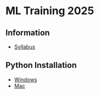 # ML Training 2025

## Information

- [Syllabus](./T00_information/ML%20Training%202568.pdf)

## Python Installation

- [Windows](https://github.com/ie-ai-class/ml-training-2025/blob/main/T01_python_installation/windows.md)
- [Mac](https://github.com/ie-ai-class/ml-training-2025/blob/main/T01_python_installation/mac.md)
